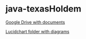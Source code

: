 # java-texasHoldem

<a href="https://www.lucidchart.com/invitations/accept/ba437911-b061-4d08-93b6-039649406d21">Google Drive with documents</a>

<a href="https://www.lucidchart.com/invitations/accept/84b66379-de74-4920-8450-abf06b5698c8">Lucidchart folder with diagrams</a>

